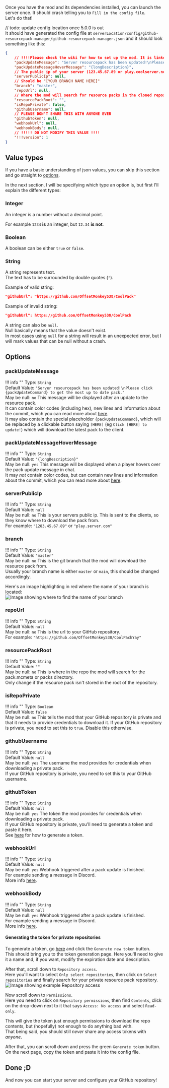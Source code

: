 Once you have the mod and its dependencies installed, you can launch the server once. It should crash telling you to `Fill in the config file`.  
Let's do that!

// todo: update config location once 5.0.0 is out  
It should have generated the config file at `serverLocation/config/github-resourcepack-manager/github-resourcepack-manager.json` and it should look something like this:
```json
{
	// !!!!Please check the wiki for how to set up the mod. It is linked on both the Modrinth and GitHub pages!!!!
	"packUpdateMessage": "Server resourcepack has been updated!\nPlease click {packUpdateCommand} to get the most up to date pack.",
	"packUpdateMessageHoverMessage": "{longDescription}",
	// The public ip of your server (123.45.67.89 or play.coolserver.net)
	"serverPublicIp": null,
	// Should be "[YOUR BRANCH NAME HERE]"
	"branch": "master",
	"repoUrl": null,
	// Where the mod will search for resource packs in the cloned repository
	"resourcePackRoot": "",
	"isRepoPrivate": false,
	"githubUsername": null,
	// PLEASE DON'T SHARE THIS WITH ANYONE EVER
	"githubToken": null,
	"webhookUrl": null,
	"webhookBody": null,
	// !!!!! DO NOT MODIFY THIS VALUE !!!!
	"!!!version": 1
}
```

## Value types
If you have a basic understanding of json values, you can skip this section and go straight to [options](#options).

In the next section, I will be specifying which type an option is, but first I'll explain the different types:

### Integer
An integer is a number without a decimal point.  

For example `1234` **is** an integer, but `12.34` **is not**.

### Boolean
A boolean can be either `true` or `false`.

### String
A string represents text.  
The text has to be surrounded by double quotes (`"`).

Example of valid string:
```json
"githubUrl": "https://github.com/OffsetMonkey538/CoolPack"
```

Example of invalid string:
```json
"githubUrl": https://github.com/OffsetMonkey538/CoolPack
```

A string can also be `null`.  
Null basically means that the value doesn't exist.  
In most cases using `null` for a string will result in an unexpected error, but I will mark values that can be null without a crash.

## Options
### packUpdateMessage
!!! info ""
    Type: `String`  
    Default Value: `"Server resourcepack has been updated!\nPlease click {packUpdateCommand} to get the most up to date pack."`  
    May be null: `no`
This message will be displayed after an update to the resource pack.  
It can contain color codes (including hex), new lines and information about the commit, which you can read more about [here](../../reference/update-message.md).  
It may also contain the special placeholder `{packUpdateCommand}`, which will be replaced by a clickable button saying `[HERE]` (eg `Click [HERE] to update!`) which will download the latest pack to the client.

### packUpdateMessageHoverMessage
!!! info ""
    Type: `String`  
    Default Value: `"{longDescription}"`  
    May be null: `yes`
This message will be displayed when a player hovers over the pack update message in chat.  
It may *not* contain color codes, but can contain new lines and information about the commit, which you can read more about [here](../../reference/update-message.md).

### serverPublicIp
!!! info ""
    Type: `String`  
    Default Value: `null`  
    May be null: `no`
This is your servers public ip. This is sent to the clients, so they know where to download the pack from.  
For example: `"1283.45.67.89"` or `"play.server.com"`

### branch
!!! info ""
    Type: `String`  
    Default Value: `"master"`  
    May be null: `no`
This is the git branch that the mod will download the resource pack from.  
Usually your branch name is either `master` or `main`, this should be changed accordingly.

Here's an image highlighting in red where the name of your branch is located:  
![Image showing where to find the name of your branch](../../images/repository-branch-location.png)

### repoUrl
!!! info ""
    Type: `String`  
    Default Value: `null`  
    May be null: `no`
This is the url to your GitHub repository.  
For example: `"https://github.com/OffsetMonkey538/CoolPackYay"`

### resourcePackRoot
!!! info ""
    Type: `String`  
    Default Value: `""`  
    May be null: `no`
This is where in the repo the mod will search for the pack.mcmeta or packs directory.  
Only change if the resource pack isn't stored in the root of the repository.

### isRepoPrivate
!!! info ""
    Type: `Boolean`  
    Default Value: `false`  
    May be null: `no`
This tells the mod that your GitHub repository is private and that it needs to provide credentials to download it.
If your GitHub repository is private, you need to set this to `true`. Disable this otherwise.

### githubUsername
!!! info ""
    Type: `String`  
    Default Value: `null`  
    May be null: `yes`
The username the mod provides for credentials when downloading a private pack.  
If your GitHub repository is private, you need to set this to your GitHub username.

### githubToken
!!! info ""
    Type: `String`  
    Default Value: `null`  
    May be null: `yes`
The token the mod provides for credentials when downloading a private pack.  
If your GitHub repository is private, you'll need to generate a token and paste it here.  
See [here](#generating-the-token-for-private-repositories) for how to generate a token. 

### webhookUrl
!!! info ""
    Type: `String`  
    Default Value: `null`  
    May be null: `yes`
Webhook triggered after a pack update is finished.  
For example sending a message in Discord.  
More info [here](../../reference/discord-webhook.md).

### webhookBody
!!! info ""
    Type: `String`  
    Default Value: `null`  
    May be null: `yes`
Webhook triggered after a pack update is finished.  
For example sending a message in Discord.  
More info [here](../../reference/discord-webhook.md).

#### Generating the token for private repositories
To generate a token, go [here](https://github.com/settings/tokens?type=beta) and click the `Generate new token` button.  
This should bring you to the token generation page. Here you'll need to give it a name and, if you want, modify the expiration date and description.

After that, scroll down to `Repository access`.  
Here you'll want to select `Only select repositories`, then click on `Select repositories` and finally search for your private resource pack repository.
![Image showing example Repository access](../../images/token-generation-repository-access.png)

Now scroll down to `Permissions`.  
Here you need to click on `Repository permissions`, then find `Contents`, click on the drop-down next to it that says `Access: No access` and select `Read-only`.  

This will give the token just enough permissions to download the repo contents, but (hopefully) not enough to do anything bad with.  
That being said, you should still *never* share any access tokens with *anyone*.

After that, you can scroll down and press the green `Generate token` button.  
On the next page, copy the token and paste it into the config file.

## Done ;D

And now you can start your server and configure your GitHub repository!

